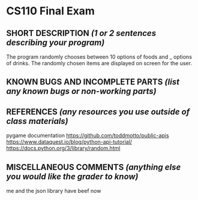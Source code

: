 # CS110 Final Exam

## SHORT DESCRIPTION *(1 or 2 sentences describing your program)*
The program randomly chooses between 10 options of foods and _ options of drinks. The randomly chosen items are displayed on screen for the user.

## KNOWN BUGS AND INCOMPLETE PARTS *(list any known bugs or non-working parts)*

## REFERENCES *(any resources you use outside of class materials)*
pygame documentation
https://github.com/toddmotto/public-apis
https://www.dataquest.io/blog/python-api-tutorial/
https://docs.python.org/3/library/random.html

## MISCELLANEOUS COMMENTS *(anything else you would like the grader to know)*
me and the json library have beef now